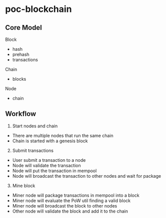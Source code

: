 # poc-blockchain

## Core Model

Block

- hash
- prehash
- transactions

Chain

- blocks

Node

- chain

## Workflow

1. Start nodes and chain

- There are multiple nodes that run the same chain
- Chain is started with a genesis block

2. Submit transactions

- User submit a transaction to a node
- Node will validate the transaction
- Node will put the transaction in mempool
- Node will broadcast the transaction to other nodes and wait for package

3. Mine block

- Miner node will package transactions in mempool into a block
- Miner node will evaluate the PoW util finding a valid block
- Miner node will broadcast the block to other nodes
- Other node will validate the block and add it to the chain

